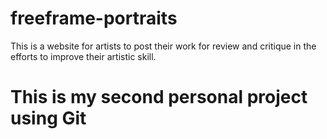 # freeframe-portraits
This is a website for artists to post their work for review and critique in the efforts to improve their artistic skill.
# This is my second personal project using Git 
